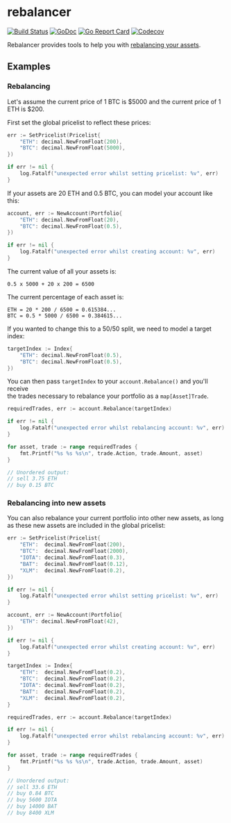 # rebalancer
[![Build Status](https://travis-ci.com/pdbrito/rebalancer.png?branch=master)](https://travis-ci.com/pdbrito/rebalancer) [![GoDoc](https://godoc.org/github.com/pdbrito/rebalancer?status.svg)](https://godoc.org/github.com/pdbrito/rebalancer) [![Go Report Card](https://goreportcard.com/badge/github.com/pdbrito/rebalancer)](https://goreportcard.com/report/github.com/pdbrito/rebalancer) [![Codecov](https://codecov.io/gh/pdbrito/rebalancer/branch/master/graphs/badge.svg)](https://codecov.io/gh/pdbrito/rebalancer/branch/master/)

Rebalancer provides tools to help you with [rebalancing your assets](https://en.wikipedia.org/wiki/Rebalancing_investments). 

## Examples

### Rebalancing

Let's assume the current price of 1 BTC is $5000 and the current price of 1 ETH is $200.

First set the global pricelist to reflect these prices:

```go
err := SetPricelist(Pricelist{
	"ETH": decimal.NewFromFloat(200),
	"BTC": decimal.NewFromFloat(5000),
})

if err != nil {
	log.Fatalf("unexpected error whilst setting pricelist: %v", err)
}
```

If your assets are 20 ETH and 0.5 BTC, you can model your account like this:

```go
account, err := NewAccount(Portfolio{
	"ETH": decimal.NewFromFloat(20),
	"BTC": decimal.NewFromFloat(0.5),
})

if err != nil {
	log.Fatalf("unexpected error whilst creating account: %v", err)
}
```

The current value of all your assets is:

```
0.5 x 5000 + 20 x 200 = 6500
```

The current percentage of each asset is:

```
ETH = 20 * 200 / 6500 = 0.615384...
BTC = 0.5 * 5000 / 6500 = 0.384615...
```

If you wanted to change this to a 50/50 split, we need to model a target index:

```go
targetIndex := Index{
	"ETH": decimal.NewFromFloat(0.5),
	"BTC": decimal.NewFromFloat(0.5),
})
```

You can then pass `targetIndex` to your `account.Rebalance()` and you'll receive  
the trades necessary to rebalance your portfolio as a `map[Asset]Trade`.

```go
requiredTrades, err := account.Rebalance(targetIndex)

if err != nil {
	log.Fatalf("unexpected error whilst rebalancing account: %v", err)
}

for asset, trade := range requiredTrades {
	fmt.Printf("%s %s %s\n", trade.Action, trade.Amount, asset)
}

// Unordered output:
// sell 3.75 ETH
// buy 0.15 BTC
```

### Rebalancing into new assets

You can also rebalance your current portfolio into other new 
assets, as long as these new assets are included in the global pricelist:

```go
err := SetPricelist(Pricelist{
	"ETH":  decimal.NewFromFloat(200),
	"BTC":  decimal.NewFromFloat(2000),
	"IOTA": decimal.NewFromFloat(0.3),
	"BAT":  decimal.NewFromFloat(0.12),
	"XLM":  decimal.NewFromFloat(0.2),
})

if err != nil {
	log.Fatalf("unexpected error whilst setting pricelist: %v", err)
}

account, err := NewAccount(Portfolio{
	"ETH": decimal.NewFromFloat(42),
})

if err != nil {
	log.Fatalf("unexpected error whilst creating account: %v", err)
}

targetIndex := Index{
	"ETH":  decimal.NewFromFloat(0.2),
	"BTC":  decimal.NewFromFloat(0.2),
	"IOTA": decimal.NewFromFloat(0.2),
	"BAT":  decimal.NewFromFloat(0.2),
	"XLM":  decimal.NewFromFloat(0.2),
}

requiredTrades, err := account.Rebalance(targetIndex)

if err != nil {
	log.Fatalf("unexpected error whilst rebalancing account: %v", err)
}

for asset, trade := range requiredTrades {
	fmt.Printf("%s %s %s\n", trade.Action, trade.Amount, asset)
}

// Unordered output:
// sell 33.6 ETH
// buy 0.84 BTC
// buy 5600 IOTA
// buy 14000 BAT
// buy 8400 XLM
```